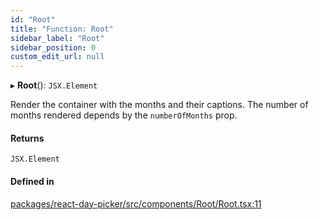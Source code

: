```yaml
---
id: "Root"
title: "Function: Root"
sidebar_label: "Root"
sidebar_position: 0
custom_edit_url: null
---
```


▸ **Root**(): `JSX.Element`

Render the container with the months and their captions. The number of months
rendered depends by the `numberOfMonths` prop.

#### Returns

`JSX.Element`

#### Defined in

[packages/react-day-picker/src/components/Root/Root.tsx:11](https://github.com/gpbl/react-day-picker/blob/b5db746c/packages/react-day-picker/src/components/Root/Root.tsx#L11)
